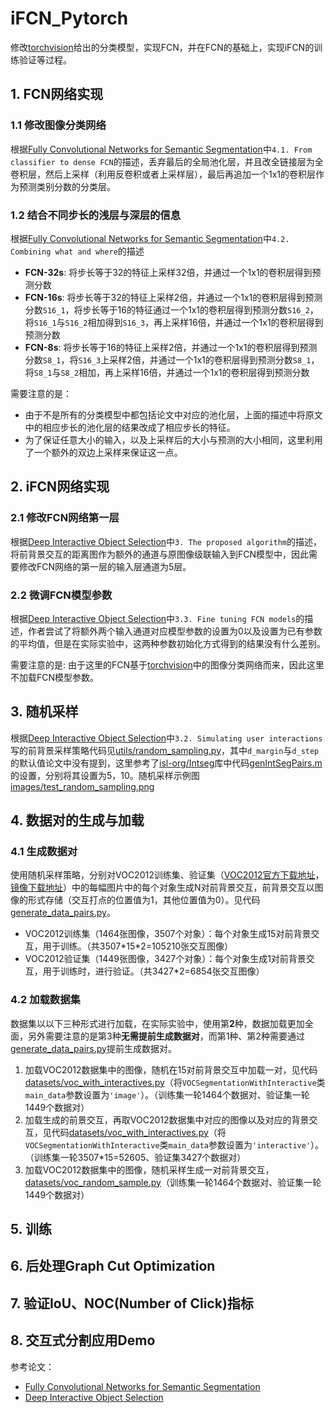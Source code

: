
# iFCN_Pytorch

修改[torchvision](https://pytorch.org/vision/stable/models.html#classification)给出的分类模型，实现FCN，并在FCN的基础上，实现iFCN的训练验证等过程。

## 1. FCN网络实现

### 1.1 修改图像分类网络

根据[Fully Convolutional Networks for Semantic Segmentation](https://arxiv.org/abs/1603.04042.pdf)中`4.1. From classifier to dense FCN`的描述，丢弃最后的全局池化层，并且改全链接层为全卷积层，然后上采样（利用反卷积或者上采样层），最后再追加一个1x1的卷积层作为预测类别分数的分类层。

### 1.2 结合不同步长的浅层与深层的信息

根据[Fully Convolutional Networks for Semantic Segmentation](https://arxiv.org/abs/1603.04042.pdf)中`4.2. Combining what and where`的描述

- **FCN-32s**: 将步长等于32的特征上采样32倍，并通过一个1x1的卷积层得到预测分数
- **FCN-16s**: 将步长等于32的特征上采样2倍，并通过一个1x1的卷积层得到预测分数`S16_1`，将步长等于16的特征通过一个1x1的卷积层得到预测分数`S16_2`，将`S16_1`与`S16_2`相加得到`S16_3`，再上采样16倍，并通过一个1x1的卷积层得到预测分数
- **FCN-8s**: 将步长等于16的特征上采样2倍，并通过一个1x1的卷积层得到预测分数`S8_1`，将`S16_3`上采样2倍，并通过一个1x1的卷积层得到预测分数`S8_1`，将`S8_1`与`S8_2`相加，再上采样16倍，并通过一个1x1的卷积层得到预测分数

需要注意的是：

- 由于不是所有的分类模型中都包括论文中对应的池化层，上面的描述中将原文中的相应步长的池化层的结果改成了相应步长的特征。
- 为了保证任意大小的输入，以及上采样后的大小与预测的大小相同，这里利用了一个额外的双边上采样来保证这一点。

## 2. iFCN网络实现

### 2.1 修改FCN网络第一层

根据[Deep Interactive Object Selection](https://arxiv.org/pdf/1411.4038.pdf)中`3. The proposed algorithm`的描述，将前背景交互的距离图作为额外的通道与原图像级联输入到FCN模型中，因此需要修改FCN网络的第一层的输入层通道为5层。

### 2.2 微调FCN模型参数

根据[Deep Interactive Object Selection](https://arxiv.org/pdf/1411.4038.pdf)中`3.3. Fine tuning FCN models`的描述，作者尝试了将额外两个输入通道对应模型参数的设置为0以及设置为已有参数的平均值，但是在实际实验中，这两种参数初始化方式得到的结果没有什么差别。

需要注意的是: 由于这里的FCN基于[torchvision](https://pytorch.org/vision/stable/models.html#classification)中的图像分类网络而来，因此这里不加载FCN模型参数。

## 3. 随机采样

根据[Deep Interactive Object Selection](https://arxiv.org/pdf/1411.4038.pdf)中`3.2. Simulating user interactions`写的前背景采样策略代码见[utils/random_sampling.py](./utils/random_sampling.py)，其中`d_margin`与`d_step`的默认值论文中没有提到，这里参考了[isl-org/Intseg](https://github.com/isl-org/Intseg)库中代码[genIntSegPairs.m](https://github.com/isl-org/Intseg/blob/master/genIntSegPairs.m)的设置，分别将其设置为5，10。随机采样示例图[images/test_random_sampling.png](./images/test_random_sampling.png)

## 4. 数据对的生成与加载

### 4.1 生成数据对

使用随机采样策略，分别对VOC2012训练集、验证集（[VOC2012官方下载地址](http://host.robots.ox.ac.uk/pascal/VOC/voc2012/)，[镜像下载地址](https://pjreddie.com/projects/pascal-voc-dataset-mirror/)）中的每幅图片中的每个对象生成N对前背景交互，前背景交互以图像的形式存储（交互打点的位置值为1，其他位置值为0）。见代码[generate_data_pairs.py](./generate_data_pairs.py)。

- VOC2012训练集（1464张图像，3507个对象）：每个对象生成15对前背景交互，用于训练。（共3507\*15\*2=105210张交互图像）
- VOC2012验证集（1449张图像，3427个对象）：每个对象生成1对前背景交互，用于训练时，进行验证。（共3427*2=6854张交互图像）

### 4.2 加载数据集

数据集以以下三种形式进行加载，在实际实验中，使用第**2**种，数据加载更加全面，另外需要注意的是第3种**无需提前生成数据对**，而第1种、第2种需要通过[generate_data_pairs.py](./generate_data_pairs.py)提前生成数据对。

1. 加载VOC2012数据集中的图像，随机在15对前背景交互中加载一对，见代码[datasets/voc_with_interactives.py](./datasets/voc_with_interactives.py)（将`VOCSegmentationWithInteractive`类`main_data`参数设置为`'image'`）。（训练集一轮1464个数据对、验证集一轮1449个数据对）
2. 加载生成的前景交互，再取VOC2012数据集中对应的图像以及对应的背景交互，见代码[datasets/voc_with_interactives.py](./datasets/voc_with_interactives.py)（将`VOCSegmentationWithInteractive`类`main_data`参数设置为`'interactive'`）。（训练集一轮3507*15=52605、验证集3427个数据对）
3. 加载VOC2012数据集中的图像，随机采样生成一对前背景交互，[datasets/voc_random_sample.py](./datasets/voc_random_sample.py)（训练集一轮1464个数据对、验证集一轮1449个数据对）

## 5. 训练

## 6. 后处理Graph Cut Optimization

## 7. 验证IoU、NOC(Number of Click)指标

## 8. 交互式分割应用Demo

参考论文：

- [Fully Convolutional Networks for Semantic Segmentation](https://arxiv.org/abs/1603.04042.pdf)
- [Deep Interactive Object Selection](https://arxiv.org/pdf/1411.4038.pdf)
